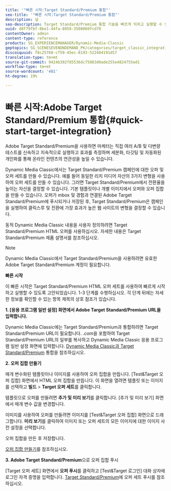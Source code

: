 ```yaml
---
title: '"빠른 시작:Target Standard/Premium 통합"'
seo-title: '"빠른 시작:Target Standard/Premium 통합"'
description: 널
seo-description: Target Standard/Premium 통합 기술을 빠르게 익히고 실행할 수 있는 Adobe Target Standard/Premium 소개 및 빠른 시작을 참조하십시오.
uuid: d8f79fbf-8be1-44fa-8058-3508060fcd70
contentOwner: admin
content-type: reference
products: SG_EXPERIENCEMANAGER/Dynamic-Media-Classic
geptopics: SG_SCENESEVENONDEMAND_PK/categories/target_classic_integration
discoiquuid: f8c25768-cf59-45ec-8193-522404191d57
translation-type: tm+mt
source-git-commit: 9424b392f85536dc75083d0ade255e4824755ed1
workflow-type: tm+mt
source-wordcount: '481'
ht-degree: 19%

---
```



# 빠른 시작:Adobe Target Standard/Premium 통합{#quick-start-target-integration}

Adobe Target Standard/Premium을 사용하면 마케터는 직접 여러 A/B 및 다변량 테스트를 신속하고 지속적으로 실행하고 효과를 측정하며 세분화, 타깃팅 및 자동화된 개인화를 통해 온라인 컨텐츠의 연관성을 높일 수 있습니다.

Dynamic Media Classic에서는 Target Standard/Premium 캠페인에 대한 오퍼 및 오퍼 세트를 만들 수 있습니다. 예를 들어 동일한 리치 미디어 자산의 3가지 변형을 사용하여 오퍼 세트를 만들 수 있습니다. 그러면 Target Standard/Premium에서 전환율을 높이는 자산을 결정할 수 있습니다. 기본 템플릿이나 개별 이미지에서 오퍼와 오퍼 집합을 만들 수 있습니다. 오퍼가 mbox 및 경험과 연결된 Adobe Target Standard/Premium에 푸시되거나 저장된 후, Target Standard/Premium은 캠페인을 실행하여 클릭스루 및 전환에 가장 효과가 높은 웹 사이트의 변형을 결정할 수 있습니다.

동적 Dynamic Media Classic 내용을 사용자 정의하려면 Target Standard/Premium HTML 오퍼를 사용하십시오. 자세한 내용은 Target Standard/Premium 제품 설명서를 참조하십시오.

>[!NOTE]
>
>Dynamic Media Classic에서 Target Standard/Premium을 사용하려면 유효한 Adobe Target Standard/Premium 계정이 필요합니다.

**빠른 시작**

이 빠른 시작은 Target Standard/Premium HTML 오퍼 세트를 사용하여 빠르게 시작하고 실행할 수 있도록 고안되었습니다. 1-3 단계를 수행하십시오. 각 단계 뒤에는 자세한 정보를 확인할 수 있는 항목 제목의 상호 참조가 있습니다.

**1. [응용 프로그램 일반 설정] 화면에서 Adobe Target Standard/Premium URL을 입력합니다.**

Dynamic Media Classic에는 Target Standard/Premium과 통합하려면 Target Standard/Premium URL이 필요합니다. *.com*&#x200B;을 포함하여 Target Standard/Premium URL의 일부를 복사하고 Dynamic Media Classic 응용 프로그램 일반 설정 화면에 입력합니다. [Dynamic Media Classic과 Target Standard/Premium](integrating-dmc-with-target.md#integrating-dmc-with-target) 통합을 참조하십시오.

**2. 오퍼 집합 만들기**

매개 변수화된 템플릿이나 이미지를 사용하여 오퍼 집합을 만듭니다. [Test&amp;Target 오퍼 집합] 화면에서 HTML 오퍼 집합을 만듭니다. 이 화면을 열려면 템플릿 또는 이미지를 선택하고 **빌드** > **Target 오퍼 세트**&#x200B;를 클릭합니다.

템플릿으로 오퍼를 만들려면 **추가 및 미리 보기**&#x200B;를 클릭합니다. [추가 및 미리 보기] 화면에서 매개 변수 값을 변경합니다.

이미지를 사용하여 오퍼를 만들려면 이미지를 [Test&amp;Target 오퍼 집합] 화면으로 드래그합니다. **미리 보기**&#x200B;를 클릭하여 이미지 또는 오퍼 세트의 모든 이미지에 대한 이미지 사전 설정을 선택합니다.

오퍼 집합을 만든 후 저장합니다.

[오퍼 집합 만들기](creating-offer-set.md#creating_an_offer_set)를 참조하십시오.

**3. Adobe Target Standard/Premium**&#x200B;으로 오퍼 집합 푸시

[Target 오퍼 세트] 화면에서 **오퍼 푸시**&#x200B;를 클릭하고 [Test&amp;Target 로그인] 대화 상자에 로그인 자격 증명을 입력합니다. [Target Standard/Premium](pushing-offer-sets-target.md#pushing_offer_sets_to_target)에 오퍼 세트 푸시를 참조하십시오.
